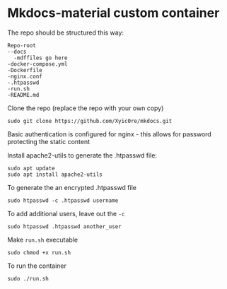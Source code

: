 # Mkdocs-material custom container

The repo should be structured this way:

```
Repo-root
--docs
  -mdffiles go here
-docker-compose.yml
-Dockerfile
-nginx.conf
-.htpasswd
-run.sh
-README.md
```


Clone the repo (replace the repo with your own copy)

```
sudo git clone https://github.com/Xyic0re/mkdocs.git
```

Basic authentication is configured for nginx - this allows for password protecting the static content

Install apache2-utils to generate the .htpasswd file:

```
sudo apt update
sudo apt install apache2-utils
```

To generate the an encrypted .htpasswd file

```
sudo htpasswd -c .htpasswd username
```

To add additional users, leave out the `-c`

```
sudo htpasswd .htpasswd another_user
```

Make `run.sh` executable

```
sudo chmod +x run.sh
```

To run the container

```
sudo ./run.sh
```